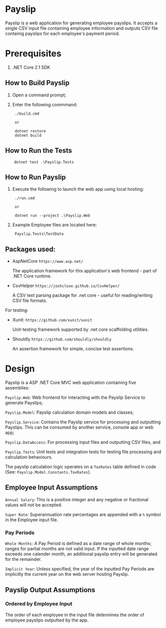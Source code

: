 # Payslip
Payslip is a web application for generating employee payslips. It accepts a single CSV input file containing employee information and outputs CSV file containig payslips for each employee's payment period.

# Prerequisites
1. .NET Core 2.1 SDK

## How to Build Payslip
1. Open a command prompt;
1. Enter the following commmand:

        ./build.cmd
        
        or

        dotnet restore
        dotnet build

## How to Run the Tests

        dotnet test .\Payslip.Tests

## How to Run Payslip
1. Execute the following to launch the web app using local hosting: 

        ./run.cmd

        or

        dotnet run --project .\Payslip.Web

2. Example Employee files are located here: 

        Payslip.Tests\TestData

## Packages used:
- AspNetCore `https://www.asp.net/`
    
    The application framework for this application's web frontend - part of .NET Core runtime.
- CsvHelper `https://joshclose.github.io/CsvHelper/`
    
    A CSV text parsing package for .net core - useful for reading/writing CSV file formats.

For testing:
- Xunit: `https://github.com/xunit/xunit`

    Unit-testing framework supported by .net core scaffolding utilities.
- Shouldly `https://github.com/shouldly/shouldly`

    An assertion framework for simple, concise test assertions.

# Design
Payslip is a ASP .NET Core MVC web application containing five assemblies:

`Payslip.Web`: Web frontend for interacting with the Payslip Service to generate Payslips;

`Payslip.Model`: Payslip calculation domain models and classes;

`Payslip.Service`: Contains the Payslip service for processing and outputting Payslips. This can be consumed by another service, console app or web app;

`Payslip.DataAccess`: For processing input files and outputting CSV files, and

`Payslip.Tests`: Unit tests and integration tests for testing file processing and calculation behaviours.

The payslip calculation logic operates on a `TaxRates` table defined in code (See: `Payslip.Model.Constants.TaxRates`).

## Employee Input Assumptions
`Annual Salary`: This is a positive integer and any negative or fractional values will not be accepted.

`Super Rate`: Superannuation rate percentages are appended with a `%` symbol in the Employee input file.

### Pay Periods
`Whole Months`: A Pay Period is defined as a date range of whole months; ranges for partial months are not valid input.
If the inputted date range exceeds one calender month, an additional payslip entry will be generated for the remainder.

`Implicit Year`: Unless specified, the year of the inputted Pay Periods are implicitly the current year on the web server hosting Payslip.

## Payslip Output Assumptions

### Ordered by Employee Input
The order of each employee in the input file determines the order of employee payslips outputted by the app.


